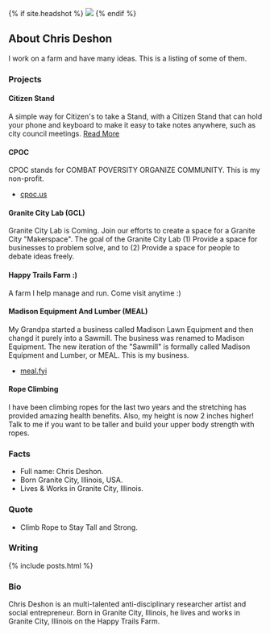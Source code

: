 {% if site.headshot %}
<img src="{{site.headshot}}" />
{% endif %}

## About Chris Deshon

I work on a farm and have many ideas. This is a listing of some of them.

### Projects

#### Citizen Stand

A simple way for Citizen's to take a Stand, with a Citizen Stand that can hold your phone and keyboard to make it easy to take notes anywhere, such as city council meetings. <a href="/citizenstand">Read More</a>

#### CPOC

CPOC stands for COMBAT POVERSITY ORGANIZE COMMUNITY. This is my non-profit.

- <a href="https://cpoc.us">cpoc.us<a>

#### Granite City Lab (GCL)

Granite City Lab is Coming. Join our efforts to create a space for a Granite City "Makerspace". The goal of the Granite City Lab (1) Provide a space for businesses to problem solve, and to (2) Provide a space for people to debate ideas freely.

#### Happy Trails Farm :)

A farm I help manage and run. Come visit anytime :) 

#### Madison Equipment And Lumber (MEAL)

My Grandpa started a business called Madison Lawn Equipment and then changd it purely into a Sawmill. The business was renamed to Madison Equipment. The new iteration of the "Sawmill" is formally called Madison Equipment and Lumber, or MEAL. This is my business.

- <a href="https://meal.fyi">meal.fyi<a>

#### Rope Climbing

I have been climbing ropes for the last two years and the stretching has provided amazing health benefits. Also, my height is now 2 inches higher! Talk to me if you want to be taller and build your upper body strength with ropes.

### Facts

- Full name: Chris Deshon. 
- Born Granite City, Illinois, USA.
- Lives &amp; Works in Granite City, Illinois.

### Quote

- Climb Rope to Stay Tall and Strong.

### Writing

{% include posts.html %}

### Bio

Chris Deshon is an multi-talented anti-disciplinary researcher artist and social entrepreneur. Born in Granite City, Illinois, he lives and works in Granite City, Illinois on the Happy Trails Farm.
